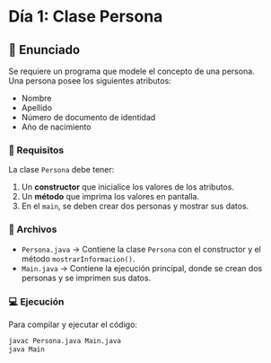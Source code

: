 # Día 1: Clase Persona

## 📌 Enunciado
Se requiere un programa que modele el concepto de una persona.  
Una persona posee los siguientes atributos:  
- Nombre  
- Apellido  
- Número de documento de identidad  
- Año de nacimiento  

### 🚀 Requisitos  
La clase `Persona` debe tener:  
1. Un **constructor** que inicialice los valores de los atributos.  
2. Un **método** que imprima los valores en pantalla.  
3. En el `main`, se deben crear dos personas y mostrar sus datos.  

### 📂 Archivos  
- `Persona.java` → Contiene la clase `Persona` con el constructor y el método `mostrarInformacion()`.  
- `Main.java` → Contiene la ejecución principal, donde se crean dos personas y se imprimen sus datos.  

### 💻 Ejecución  
Para compilar y ejecutar el código:  
```sh
javac Persona.java Main.java
java Main
